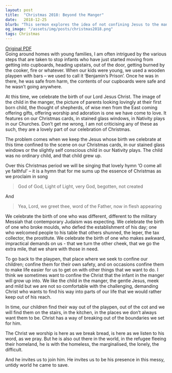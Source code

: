 ```yaml
---
layout: post
title:  "Christmas 2018: Beyond the Manger"
date:   2018-12-25
blurb: "This sermon explores the idea of not confining Jesus to the manger scene, but acknowledging his growth into a challenging, demanding Christ. It emphasizes the need to see Christ not only in the church but also in the world, particularly among the marginalized. The sermon challenges us to join Christ in his mission in this messy, untidy world."
og_image: "/assets/img/posts/christmas2018.png"
tags: Christmas
---
```

[Original PDF](/assets/pdf/christmas2018.pdf)    
Going around homes with young families, I am often intrigued by the various steps that are taken to stop infants who have just started moving from getting into cupboards, heading upstairs, out of the door, getting burned by the cooker, fire or whatever. When our kids were young, we used a wooden playpen with bars – we used to call it ‘Benjamin’s Prison’. Once he was in there, he was safe from harm, the contents of our cupboards were safe and he wasn’t going anywhere.

At this time, we celebrate the birth of our Lord Jesus Christ. The image of the child in the manger, the picture of parents looking lovingly at their first born child, the thought of shepherds, of wise men from the East coming offering gifts, offering worship and adoration is one we have come to love. It features on our Christmas cards, in stained glass windows, in Nativity plays in our Churches. Don’t get me wrong, I am not criticising any of these as such, they are a lovely part of our celebration of Christmas.

The problem comes when we keep the Jesus whose birth we celebrate at this time confined to the scene on our Christmas cards, in our stained glass windows or the slightly self conscious child in our Nativity plays. The child was no ordinary child, and that child grew up.

Over this Christmas period we will be singing that lovely hymn ‘O come all ye faithful’ – it is a hymn that for me sums up the essence of Christmas as we proclaim in song

> God of God,
> Light of Light,
> very God,
> begotten, not created

And

> Yea, Lord, we greet thee,
> word of the Father,
> now in flesh appearing

We celebrate the birth of one who was different, different to the military Messiah that contemporary Judaism was expecting. We celebrate the birth of one who broke moulds, who defied the establishment of his day; one who welcomed people to his table that others shunned, the leper, the tax collector, the prostitute. We celebrate the birth of one who makes awkward, impractical demands on us - that we turn the other cheek, that we go the extra mile, that we share with those in need.

To go back to the playpen, that place where we seek to confine our children; confine them for their own safety, and on occasions confine them to make life easier for us to get on with other things that we want to do. I think we sometimes want to confine the Christ that the infant in the manger will grow up into. We like the child in the manger, the gentle Jesus, meek and mild but we are not so comfortable with the challenging, demanding Christ who wants to find his way into parts of our life that we would rather keep out of his reach.

In time, our children find their way out of the playpen, out of the cot and we will find them on the stairs, in the kitchen, in the places we don’t always want them to be. Christ has a way of breaking out of the boundaries we set for him.

The Christ we worship is here as we break bread, is here as we listen to his word, as we pray. But he is also out there in the world, in the refugee fleeing their homeland, he is with the homeless, the marginalised, the lonely, the difficult.

And he invites us to join him. He invites us to be his presence in this messy, untidy world he came to save.
